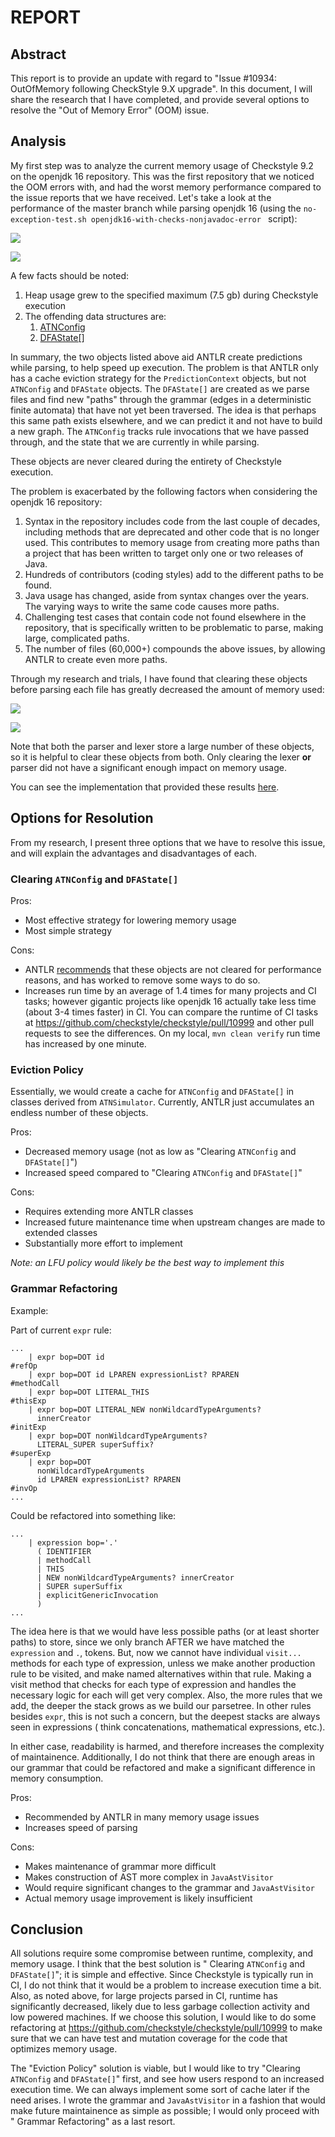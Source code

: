 # REPORT

## Abstract

This report is to provide an update with regard to "Issue #10934: OutOfMemory following CheckStyle
9.X upgrade". In this document, I will share the research that I have completed, and provide several
options to resolve the "Out of Memory Error" (OOM) issue.

## Analysis

My first step was to analyze the current memory usage of Checkstyle 9.2 on the openjdk 16
repository. This was the first repository that we noticed the OOM errors with, and had the worst
memory performance compared to the issue reports that we have received. Let's take a look at the
performance of the master branch while parsing openjdk 16 (using
the `no-exception-test.sh openjdk16-with-checks-nonjavadoc-error `
script):

![](master.png)

![](master_heap_dump.png)

A few facts should be noted:

1. Heap usage grew to the specified maximum (7.5 gb) during Checkstyle execution
2. The offending data structures are:
    1. [ATNConfig](https://www.antlr.org/api/Java/org/antlr/v4/runtime/atn/ATNConfig.html)
    2. [DFAState[]](https://www.antlr.org/api/Java/org/antlr/v4/runtime/dfa/DFAState.html)

In summary, the two objects listed above aid ANTLR create predictions while parsing, to help speed
up execution. The problem is that ANTLR only has a cache eviction strategy for
the `PredictionContext` objects, but not `ATNConfig`
and `DFAState` objects. The
`DFAState[]` are created as we parse files and find new "paths" through the grammar (edges in a
deterministic finite automata) that have not yet been traversed. The idea is that perhaps this same
path exists elsewhere, and we can predict it and not have to build a new graph. The `ATNConfig`
tracks rule invocations that we have passed through, and the state that we are currently in while
parsing.

These objects are never cleared during the entirety of Checkstyle execution.

The problem is exacerbated by the following factors when considering the openjdk 16 repository:

1. Syntax in the repository includes code from the last couple of decades, including methods that
   are deprecated and other code that is no longer used. This contributes to memory usage from
   creating more paths than a project that has been written to target only one or two releases of
   Java.
2. Hundreds of contributors (coding styles) add to the different paths to be found.
3. Java usage has changed, aside from syntax changes over the years. The varying ways to write the
   same code causes more paths.
4. Challenging test cases that contain code not found elsewhere in the repository, that is
   specifically written to be problematic to parse, making large, complicated paths.
5. The number of files (60,000+) compounds the above issues, by allowing ANTLR to create even more
   paths.

Through my research and trials, I have found that clearing these objects before parsing each file
has greatly decreased the amount of memory used:

![](result.png)

![](result_heap_dump.png)

Note that both the parser and lexer store a large number of these objects, so it is helpful to clear
these objects from both. Only clearing the lexer **or** parser did not have a significant enough
impact on memory usage.

You can see the implementation that provided these
results [here](https://github.com/checkstyle/checkstyle/pull/10999).

## Options for Resolution

From my research, I present three options that we have to resolve this issue, and will explain the
advantages and disadvantages of each.

### Clearing `ATNConfig` and `DFAState[]`

Pros:

- Most effective strategy for lowering memory usage
- Most simple strategy

Cons:

- ANTLR [recommends](https://github.com/antlr/antlr4/issues/1944#issuecomment-314452899)
  that these objects are not cleared for performance reasons, and has worked to remove some ways to
  do so.
- Increases run time by an average of 1.4 times for many projects and CI tasks; however gigantic
  projects like openjdk 16 actually take less time (about 3-4 times faster) in CI. You can compare
  the runtime of CI tasks at https://github.com/checkstyle/checkstyle/pull/10999 and other pull
  requests to see the differences. On my local, `mvn clean verify` run time has increased by one
  minute.

### Eviction Policy

Essentially, we would create a cache for `ATNConfig` and `DFAState[]` in classes derived
from `ATNSimulator`. Currently, ANTLR just accumulates an endless number of these objects.

Pros:

- Decreased memory usage (not as low as "Clearing `ATNConfig` and `DFAState[]`")
- Increased speed compared to "Clearing `ATNConfig` and `DFAState[]`"

Cons:

- Requires extending more ANTLR classes
- Increased future maintenance time when upstream changes are made to extended classes
- Substantially more effort to implement

*Note: an LFU policy would likely be the best way to implement this*

### Grammar Refactoring

Example:

Part of current `expr` rule:

```antlrv4
...
    | expr bop=DOT id                                                      #refOp
    | expr bop=DOT id LPAREN expressionList? RPAREN                        #methodCall
    | expr bop=DOT LITERAL_THIS                                            #thisExp
    | expr bop=DOT LITERAL_NEW nonWildcardTypeArguments?
      innerCreator                                                         #initExp
    | expr bop=DOT nonWildcardTypeArguments?
      LITERAL_SUPER superSuffix?                                           #superExp
    | expr bop=DOT
      nonWildcardTypeArguments
      id LPAREN expressionList? RPAREN                                     #invOp
...

```

Could be refactored into something like:

```antlrv4
...
    | expression bop='.'
      ( IDENTIFIER
      | methodCall
      | THIS
      | NEW nonWildcardTypeArguments? innerCreator
      | SUPER superSuffix
      | explicitGenericInvocation
      )
...
```

The idea here is that we would have less possible paths (or at least shorter paths) to store, since
we only branch AFTER we have matched the `expression` and `.`, tokens. But, now we cannot have
individual `visit...` methods for each type of expression, unless we make another production rule to
be visited, and make named alternatives within that rule. Making a visit method that checks for each
type of expression and handles the necessary logic for each will get very complex. Also, the more
rules that we add, the deeper the stack grows as we build our parsetree. In other rules
besides `expr`, this is not such a concern, but the deepest stacks are always seen in expressions (
think concatenations, mathematical expressions, etc.).

In either case, readability is harmed, and therefore increases the complexity of maintainence.
Additionally, I do not think that there are enough areas in our grammar that could be refactored and
make a significant difference in memory consumption.

Pros:

- Recommended by ANTLR in many memory usage issues
- Increases speed of parsing

Cons:

- Makes maintenance of grammar more difficult
- Makes construction of AST more complex in `JavaAstVisitor`
- Would require significant changes to the grammar and `JavaAstVisitor`
- Actual memory usage improvement is likely insufficient

## Conclusion

All solutions require some compromise between runtime, complexity, and memory usage. I think that
the best solution is "
Clearing `ATNConfig` and `DFAState[]`"; it is simple and effective. Since Checkstyle is typically
run in CI, I do not think that it would be a problem to increase execution time a bit. Also, as
noted above, for large projects parsed in CI, runtime has significantly decreased, likely due to
less garbage collection activity and low powered machines. If we choose this solution, I would like
to do some refactoring at https://github.com/checkstyle/checkstyle/pull/10999 to make sure that we
can have test and mutation coverage for the code that optimizes memory usage.

The "Eviction Policy" solution is viable, but I would like to try "Clearing `ATNConfig`
and `DFAState[]`" first, and see how users respond to an increased execution time. We can always
implement some sort of cache later if the need arises. I wrote the grammar and `JavaAstVisitor` in a
fashion that would make future maintainence as simple as possible; I would only proceed with "
Grammar Refactoring" as a last resort.
